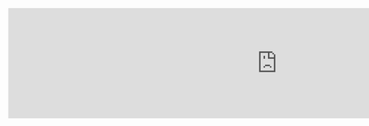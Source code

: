 <iframe src="https://h5p.org/h5p/embed/356431" width="1090" height="224" frameborder="0" allowfullscreen="allowfullscreen"></iframe><script src="https://h5p.org/sites/all/modules/h5p/library/js/h5p-resizer.js" charset="UTF-8"></script>

